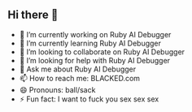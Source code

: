 ## Hi there 👋

- 🔭 I’m currently working on Ruby AI Debugger
- 🌱 I’m currently learning Ruby AI Debugger
- 👯 I’m looking to collaborate on Ruby AI Debugger
- 🤔 I’m looking for help with Ruby AI Debugger
- 💬 Ask me about Ruby AI Debugger
- 📫 How to reach me: BLACKED.com
- 😄 Pronouns: ball/sack
- ⚡ Fun fact: I want to fuck you sex sex sex
